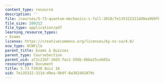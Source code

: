 ```yaml
---
content_type: resource
description: ''
file: /courses/5-73-quantum-mechanics-i-fall-2018/7e135322311dd9ea9b9f0a382d41079c_MIT5_73F18_quiz16.pdf
file_size: 209312
file_type: application/pdf
learning_resource_types:
- Exams
license: https://creativecommons.org/licenses/by-nc-sa/4.0/
ocw_type: OCWFile
parent_title: Exams & Quizzes
parent_type: CourseSection
parent_uid: a72c23bf-10d3-fac1-556b-86be25ceb05a
resourcetype: Document
title: 5.73 F2018 Quiz 16
uid: 7e135322-311d-d9ea-9b9f-0a382d41079c
---
```

